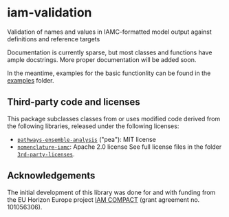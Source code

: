 # iam-validation
Validation of names and values in IAMC-formatted model output against definitions and reference targets

Documentation is currently sparse, but most classes and functions have ample docstrings. More proper
documentation will be added soon.

In the meantime, examples for the basic functionlity can be found in the
[examples](https://github.com/ciceroOslo/iam-validation/examples/) folder.


## Third-party code and licenses

This package subclasses classes from or uses modified code derived from the following libraries,
released under the following licenses:
  * [`pathways-ensemble-analysis`](https://gitlab.com/climateanalytics/pathways-ensemble-analysis) ("pea"): MIT license
  * [`nomenclature-iamc`](https://github.com/IAMconsortium/nomenclature): Apache 2.0 license
See full license files in the folder [`3rd-party-licenses`](https://github.com/ciceroOslo/iam-validation/3rd-party-licenses).


## Acknowledgements

The initial development of this library was done for and with funding from the
EU Horizon Europe project [IAM COMPACT](https://www.iam-compact.eu/) (grant
agreement no. 101056306).
